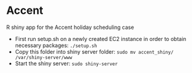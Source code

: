 Accent
======
R shiny app for the Accent holiday scheduling case

- First run setup.sh on a newly created EC2 instance in order to obtain necessary packages: `./setup.sh`
- Copy this folder into shiny server folder: `sudo mv accent_shiny/ /var/shiny-server/www`
- Start the shiny server: `sudo shiny-server`
